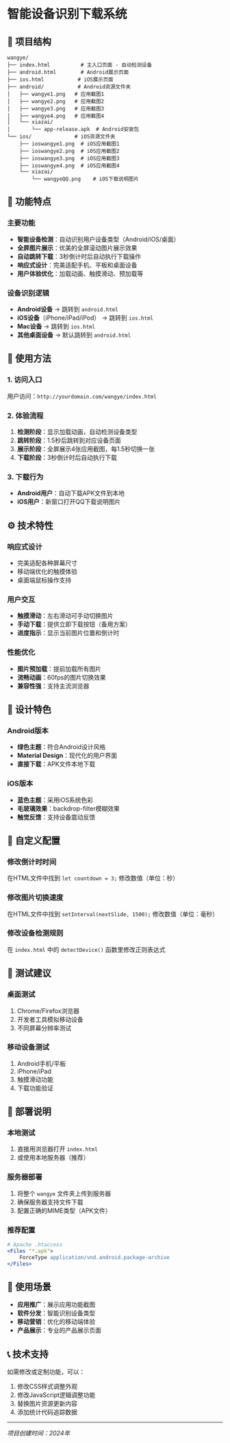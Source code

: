 # 智能设备识别下载系统

## 📁 项目结构
```
wangye/
├── index.html          # 主入口页面 - 自动检测设备
├── android.html        # Android展示页面
├── ios.html           # iOS展示页面
├── android/           # Android资源文件夹
│   ├── wangye1.png   # 应用截图1
│   ├── wangye2.png   # 应用截图2
│   ├── wangye3.png   # 应用截图3
│   ├── wangye4.png   # 应用截图4
│   └── xiazai/
│       └── app-release.apk  # Android安装包
└── ios/              # iOS资源文件夹
    ├── ioswangye1.png  # iOS应用截图1
    ├── ioswangye2.png  # iOS应用截图2
    ├── ioswangye3.png  # iOS应用截图3
    ├── ioswangye4.png  # iOS应用截图4
    └── xiazai/
        └── wangyeQQ.png    # iOS下载说明图片
```

## 🚀 功能特点

### 主要功能
- **智能设备检测**：自动识别用户设备类型（Android/iOS/桌面）
- **全屏图片展示**：优美的全屏滚动图片展示效果
- **自动跳转下载**：3秒倒计时后自动执行下载操作
- **响应式设计**：完美适配手机、平板和桌面设备
- **用户体验优化**：加载动画、触摸滑动、预加载等

### 设备识别逻辑
- **Android设备** → 跳转到 `android.html`
- **iOS设备**（iPhone/iPad/iPod） → 跳转到 `ios.html`
- **Mac设备** → 跳转到 `ios.html`
- **其他桌面设备** → 默认跳转到 `android.html`

## 🎯 使用方法

### 1. 访问入口
用户访问：`http://yourdomain.com/wangye/index.html`

### 2. 体验流程
1. **检测阶段**：显示加载动画，自动检测设备类型
2. **跳转阶段**：1.5秒后跳转到对应设备页面
3. **展示阶段**：全屏展示4张应用截图，每1.5秒切换一张
4. **下载阶段**：3秒倒计时后自动执行下载

### 3. 下载行为
- **Android用户**：自动下载APK文件到本地
- **iOS用户**：新窗口打开QQ下载说明图片

## ⚙️ 技术特性

### 响应式设计
- 完美适配各种屏幕尺寸
- 移动端优化的触摸体验
- 桌面端鼠标操作支持

### 用户交互
- **触摸滑动**：左右滑动可手动切换图片
- **手动下载**：提供立即下载按钮（备用方案）
- **进度指示**：显示当前图片位置和倒计时

### 性能优化
- **图片预加载**：提前加载所有图片
- **流畅动画**：60fps的图片切换效果
- **兼容性强**：支持主流浏览器

## 🎨 设计特色

### Android版本
- **绿色主题**：符合Android设计风格
- **Material Design**：现代化的用户界面
- **直接下载**：APK文件本地下载

### iOS版本
- **蓝色主题**：采用iOS系统色彩
- **毛玻璃效果**：backdrop-filter模糊效果
- **触觉反馈**：支持设备震动反馈

## 🔧 自定义配置

### 修改倒计时时间
在HTML文件中找到 `let countdown = 3;` 修改数值（单位：秒）

### 修改图片切换速度
在HTML文件中找到 `setInterval(nextSlide, 1500);` 修改数值（单位：毫秒）

### 修改设备检测规则
在 `index.html` 中的 `detectDevice()` 函数里修改正则表达式

## 📱 测试建议

### 桌面测试
1. Chrome/Firefox浏览器
2. 开发者工具模拟移动设备
3. 不同屏幕分辨率测试

### 移动设备测试
1. Android手机/平板
2. iPhone/iPad
3. 触摸滑动功能
4. 下载功能验证

## 🚀 部署说明

### 本地测试
1. 直接用浏览器打开 `index.html`
2. 或使用本地服务器（推荐）

### 服务器部署
1. 将整个 `wangye` 文件夹上传到服务器
2. 确保服务器支持文件下载
3. 配置正确的MIME类型（APK文件）

### 推荐配置
```apache
# Apache .htaccess
<Files "*.apk">
    ForceType application/vnd.android.package-archive
</Files>
```

## 🎯 使用场景

- **应用推广**：展示应用功能截图
- **软件分发**：智能识别设备类型
- **移动营销**：优化的移动端体验
- **产品展示**：专业的产品展示页面

## 📞 技术支持

如需修改或定制功能，可以：
1. 修改CSS样式调整外观
2. 修改JavaScript逻辑调整功能
3. 替换图片资源更新内容
4. 添加统计代码追踪数据

---
*项目创建时间：2024年* 